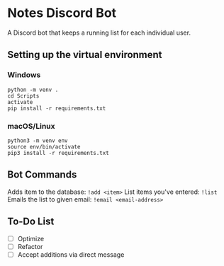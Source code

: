 # Notes Discord Bot
A Discord bot that keeps a running list for each individual user.

## Setting up the virtual environment
### Windows
```
python -m venv .
cd Scripts
activate
pip install -r requirements.txt
```

### macOS/Linux
```
python3 -m venv env
source env/bin/activate
pip3 install -r requirements.txt
```

## Bot Commands
Adds item to the database: ```!add <item>```
List items you've entered: ```!list```
Emails the list to given email:  ```!email <email-address>```

## To-Do List
- [ ] Optimize
- [ ] Refactor
- [ ] Accept additions via direct message
